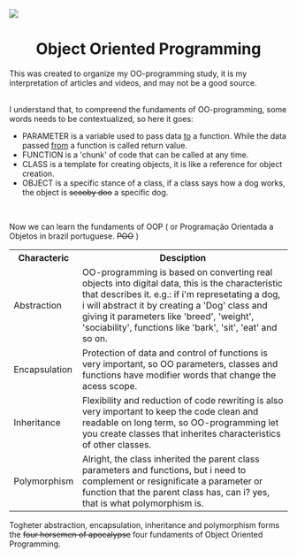<img src="http://unmaintained.tech/badge.svg"/>

<h1 align="center">Object Oriented Programming</h1>
This was created to organize my OO-programming study, it is my interpretation of articles and videos, and may not be a good source.
<br/> <br/>

I understand that, to compreend the fundaments of OO-programming, some words needs to be contextualized, so here it goes:

  <ul>
  <li> <bold>PARAMETER</bold> is a variable used to pass data <ins>to</ins> a function. While the data passed <ins>from</ins> a function is called return value. </li>
    <li> <bold>FUNCTION</bold> is a 'chunk' of code that can be called at any time. </li>
    <li> <bold>CLASS</bold> is a template for creating objects, it is like a reference for object creation. </li>
    <li> <bold>OBJECT</bold> is a specific stance of a class, if a class says how a dog works, the object is <del>scooby doo</del> a specific dog. </li>
  </ul>
<br/>

Now we can learn the fundaments of OOP ( or Programação Orientada a Objetos in brazil portuguese. <del>POO</del> )

<table>
  <tr>
    <th>Characteric</th>
    <th>Desciption</th>
  </tr>
   <tr>
     <td>Abstraction</td>
     <td>OO-programming is based on converting real objects into digital data, this is the characteristic that describes it.
     e.g.: if i'm represetating a dog, i will abstract it by creating a 'Dog' class and giving it parameters like 'breed', 'weight', 'sociability',
     functions like 'bark', 'sit', 'eat' and so on.</td>
  </tr>
  <tr>
     <td>Encapsulation</td>
     <td>Protection of data and control of functions is very important, so OO parameters, classes and functions have
      modifier words that change the acess scope.</td>
  </tr>
  <tr>
     <td>Inheritance</td>
     <td>Flexibility and reduction of code rewriting is also very important to keep the code clean and readable on long term,
      so OO-programming let you create classes that inherites characteristics of other classes. </td>
  </tr>
  <tr>
     <td>Polymorphism</td>
     <td>Alright, the class inherited the parent class parameters and functions, but i need to complement or resignificate a parameter or function
      that the parent class has, can i? yes, that is what polymorphism is. </td>
  </tr>
</table>

Togheter abstraction, encapsulation, inheritance and polymorphism forms the <del>four horsemen of apocalypse</del> four fundaments of Object Oriented Programming.
